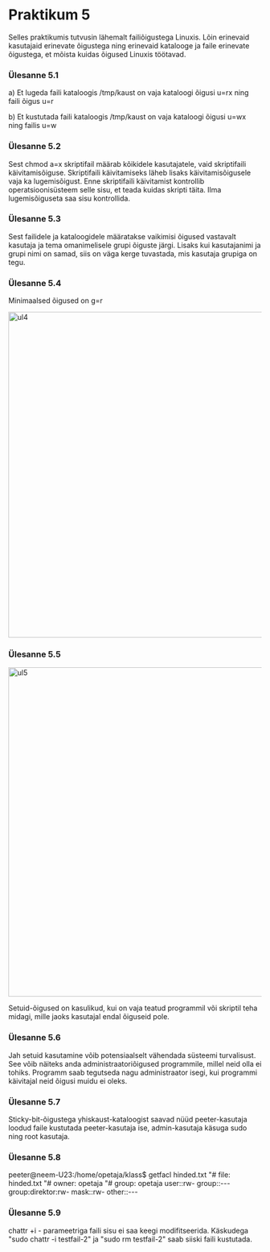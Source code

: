 # Praktikum 5

Selles praktikumis tutvusin lähemalt failiõigustega Linuxis.
Lõin erinevaid kasutajaid erinevate õigustega ning erinevaid katalooge ja faile erinevate õigustega, et mõista kuidas õigused Linuxis töötavad.
### Ülesanne 5.1
a) Et lugeda faili kataloogis /tmp/kaust on vaja kataloogi õigusi u=rx ning faili õigus u=r  

b) Et kustutada faili kataloogis /tmp/kaust on vaja kataloogi õigusi u=wx ning failis u=w
### Ülesanne 5.2
Sest chmod a=x skriptifail määrab kõikidele kasutajatele, vaid skriptifaili käivitamisõiguse.
Skriptifaili käivitamiseks läheb lisaks käivitamisõigusele vaja ka lugemisõigust.
Enne skriptifaili käivitamist kontrollib operatsioonisüsteem selle sisu, et teada kuidas skripti täita. Ilma lugemisõiguseta saa sisu kontrollida.
### Ülesanne 5.3
Sest failidele ja kataloogidele määratakse vaikimisi õigused vastavalt kasutaja ja tema omanimelisele grupi õiguste järgi. Lisaks kui kasutajanimi ja grupi nimi on samad, siis on väga kerge tuvastada, mis kasutaja grupiga on tegu.
### Ülesanne 5.4
Minimaalsed õigused on g=r  

<img width="647" alt="ul4" src="https://github.com/RobinHenrik/opsys23/assets/144727763/f44e25d8-8ec5-4655-bbe6-b36d32576200">  

### Ülesanne 5.5
<img width="654" alt="ul5" src="https://github.com/RobinHenrik/opsys23/assets/144727763/6e3781c4-b0c6-446f-98d2-6f48d8767633">  

Setuid-õigused on kasulikud, kui on vaja teatud programmil või skriptil teha midagi, mille jaoks kasutajal endal õiguseid pole.  

### Ülesanne 5.6
Jah setuid kasutamine võib potensiaalselt vähendada süsteemi turvalisust. See võib näiteks anda administraatoriõigused programmile, millel neid olla ei tohiks. Programm saab tegutseda nagu administraator isegi, kui programmi käivitajal neid õigusi muidu ei oleks.  

### Ülesanne 5.7
Sticky-bit-õigustega yhiskaust-kataloogist saavad nüüd peeter-kasutaja loodud faile kustutada peeter-kasutaja ise, admin-kasutaja käsuga sudo ning root kasutaja.  

### Ülesanne 5.8
peeter@neem-U23:/home/opetaja/klass$ getfacl hinded.txt
"# file: hinded.txt
"# owner: opetaja
"# group: opetaja
user::rw-
group::---
group:direktor:rw-
mask::rw-
other::---  

### Ülesanne 5.9
chattr +i - parameetriga faili sisu ei saa keegi modifitseerida.
Käskudega "sudo chattr -i testfail-2" ja "sudo rm testfail-2" saab siiski faili kustutada.
